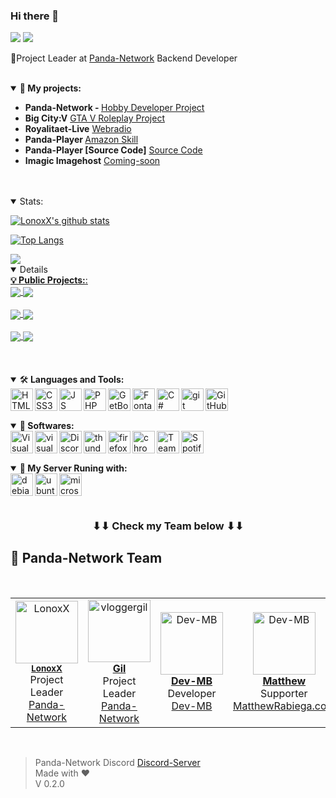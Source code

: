 ### Hi there 👋

[![](https://komarev.com/ghpvc/?username=LonoxX&color=0d1627)](https://pnnet.dev/github)
![](https://hit.yhype.me/github/profile?user_id=35597628)

💼Project Leader at <a href="https://panda-network.de">Panda-Network</a>
Backend Developer 

<br>

<details open>
 <summary>📕<b> My projects: </b></summary>
  <ul>
    <li><b>Panda-Network - </b> <a href="https://panda-network.de/">Hobby Developer Project</a></li>
    <li><b>Big City:V</b> <a href="https://bigcityv.de/">GTA V Roleplay Project</a></li>
    <li><b>Royalitaet-Live</b> <a href="https://royalitaet-live.de">Webradio</a></li>
    <li><b>Panda-Player </b> <a href="https://pnnet.dev/player">Amazon Skill </a></li>
    <li><b>Panda-Player [Source Code]</b> <a href="https://github.com/PNPanda-Network/Webradio-Streaming-Alexa-Skill">Source Code</a></li>
    <li><b>Imagic Imagehost</b> <a href="https://pnnet.dev/">Coming-soon</a></li>
 </ul>
</details>
<br>
<br>
<details open>
<summary>Stats:</b></summary>

[![LonoxX's github stats](https://github-readme-stats.vercel.app/api?username=LonoxX&theme=dark&show_icons=true)](https://github.com/LonoxX)

[![Top Langs](https://github-readme-stats.vercel.app/api/top-langs/?username=LonoxX&layout=compact&theme=dark&show_icons=true)](https://github.com/LonoxX)

<a href="https://github.com/LonoxX/">
  <img align="center" src="https://github-readme-stats.vercel.app/api/wakatime?username=LonoxX&layout=compact&theme=dark" />

</details>

<details open>
<summary><b>💡 Public Projects:</b>: </summary>

<a href="https://github.com/PNPanda-Network/Coming-Soon-Template">
  <img align="center" src="https://github-readme-stats.vercel.app/api/pin/?username=PNPanda-Network&repo=Coming-Soon-Template&theme=dark&show_icons=true" />

</a>

<a href="https://github.com/PNPanda-Network/Shoutcast-Proxy">
  <img align="center" src="https://github-readme-stats.vercel.app/api/pin/?username=PNPanda-Network&repo=Shoutcast-Proxy&theme=dark&show_icons=true" />
</a>
<br><br>
<a href="https://github.com/LonoxX/MOTD">
  <img align="center" src="https://github-readme-stats.vercel.app/api/pin/?username=LonoxX&repo=Customize-MOTD&theme=dark&show_icons=true" />
</a>

<a href="https://github.com/LonoxX/Database-Backup-Script">
  <img align="center" src="https://github-readme-stats.vercel.app/api/pin/?username=LonoxX&repo=Database-Backup-Script&theme=dark&show_icons=true" />
</a>
<br><br>
<a href="https://github.com/LonoxX/Ordnerliebe">
  <img align="center" src="https://github-readme-stats.vercel.app/api/pin/?username=LonoxX&repo=Ordnerliebe&theme=dark&show_icons=true" />
</a>

<a href="https://github.com/LonoxX/htaccess-test">
  <img align="center" src="https://github-readme-stats.vercel.app/api/pin/?username=LonoxX&repo=htaccess-test&theme=dark&show_icons=true" />
</a>

</details>
<br /><br /><br />

<details open>
<summary>🛠️<b> Languages and Tools:</b> </summary>
<a href="https://www.w3schools.com/html/" target="_blank"><img align="left" alt="HTML5" width="36px" src="https://cdn.panda-network.de/img/logos/HTML5.png" /></a>
<a href="https://www.w3schools.com/css/" target="_blank"><img align="left" alt="CSS3" width="36px" src="https://cdn.panda-network.de/img/logos/CSS3.png" /></a>
<a href="https://www.w3schools.com/js/" target="_blank"><img align="left" alt="JS" width="36px" src="https://cdn.panda-network.de/img/logos/JS.png" /></a>
<a href="https://www.w3schools.com/php/" target="_blank"><img align="left" alt="PHP" width="36px" src="https://cdn.panda-network.de/img/logos/PHP.png" /></a>
  <a href="https://getbootstrap.com" target="_blank"> <img align="left" alt="GetBootstrap" width="36px" src="https://cdn.mbdev.cc/cdn/github/getbootstrap.png"/></a>
  <a href="https://fontawesome.com" target="_blank"> <img align="left" alt="Fontawesome" width="36px" src="https://cdn.mbdev.cc/cdn/github/fontawesome.png"/></a>
<a href="https://docs.microsoft.com/de-de/dotnet/csharp/tour-of-csharp/" target="_blank"><img align="left" alt="C#" width="36px" src="https://cdn.panda-network.de/img/logos/CSHARP.png" /></a>
<a href="https://git-scm.com/" target="_blank"> <img align="left" alt="git" width="36px" src="https://cdn.panda-network.de/img/logos/git.png"/></a>
<a href="https://github.com/LonoxX/" target="_blank"> <img align="left" alt="GitHub" width="36px" src="https://cdn.panda-network.de/img/logos/github.png"/></a>
</details>
<br /><br /><br />

<details open>
<summary>💾<b> Softwares:</b> </summary>
<a href="https://code.visualstudio.com/" target="_blank"> <img align="left" alt="Visual Studio Code" width="36px" src="https://cdn.panda-network.de/img/logos/vscode.png"/></a>
<a href="https://visualstudio.microsoft.com/de/" target="_blank"> <img align="left" alt="visualstudio" width="36px" src="https://cdn.panda-network.de/img/logos/vs.png"/></a>
<a href="https://discord.com/" target="_blank"> <img align="left" alt="Discord" width="36px" src="https://cdn.panda-network.de/img/logos/discord.png"/></a>
<a href="https://www.thunderbird.net" target="_blank"> <img align="left" alt="thunderbird" width="36px" src="https://cdn.panda-network.de/img/logos/thunderbird.png"/></a>
<a href="https://www.mozilla.org/" target="_blank"> <img align="left" alt="firefox" width="36px" src="https://cdn.panda-network.de/img/logos/firefox.png"/></a>
<a href="https://www.google.com/intl/de_de/chrome/" target="_blank"> <img align="left" alt="chrome" width="36px" src="https://cdn.panda-network.de/img/logos/chrome.png"/></a>
<a href="https://www.teamspeak.com/" target="_blank"> <img align="left" alt="TeamSpeak" width="36px" src="https://cdn.panda-network.de/img/logos/teamspeak.png"/></a>
<a href="https://www.spotify.com/" target="_blank"> <img align="left" alt="Spotify" width="36px" src="https://cdn.panda-network.de/img/logos/spotify.png"/></a>
</details>
<br /><br /><br />

<details open>
<summary>🤖<b> My Server Runing with:</b> </summary>
<a href="https://www.debian.org/" target="_blank"><img align="left" alt="debian" width="36px" src="https://cdn.panda-network.de/img/logos/debian.png" /></a>
<a href="https://ubuntu.com/" target="_blank"><img align="left" alt="ubuntu" width="36px" src="https://cdn.panda-network.de/img/logos/ubuntu.png" /></a>
<a href="https://www.microsoft.com/" target="_blank"><img align="left" alt="microsoft" width="36px" src="https://cdn.panda-network.de/img/logos/microsoft.png" /></a>
</details>
<br /><br /><br />


<h3 align="center">
	⬇⬇ Check my Team below ⬇⬇
</h3>

## 🐼 Panda-Network Team

<table>
  <tr>
    <td align="center">
      <a href="https://github.com/LonoxX"><img src="https://avatars3.githubusercontent.com/u/35597628?v=4" width="100px;" alt="LonoxX"/></a><br />
        <sub><b><a href="https://github.com/LonoxX">LonoxX</b></a></sub><br />Project Leader<br /><a href="https://panda-network.de/">Panda-Network</a>
    </td>
    <td align="center">
      <a href="https://github.com/vloggergil"><img src="https://avatars3.githubusercontent.com/u/23207852?v=4" width="100px;" alt="vloggergil"/><br />
        <sub><b><a href="https://github.com/vloggergil">Gil</b></a></sub><br />Project Leader<br /><a href="https://panda-network.de/">Panda-Network</a>
    </td>
		<br>
    <td align="center">
      <a href="https://github.com/dev-mb"><img src="https://avatars3.githubusercontent.com/u/50833616?v=4" width="100px;" alt="Dev-MB"/><br />
        <sub><b><a href="https://github.com/dev-mb">Dev-MB</b></a></sub><br />Developer<br /><a href="https://dev-mb.dev/">Dev-MB</a>
    </td>
    <td align="center">
      <a href="https://github.com/matthewrabiega"><img src="https://avatars.githubusercontent.com/u/69539728?v=4" width="100px;" alt="Dev-MB"/><br />
        <sub><b><a href="https://github.com/matthewrabiega">Matthew</b></a></sub><br />Supporter<br /><a href="https://matthewrabiega.com">MatthewRabiega.com</a>
    </td>
    <td align="center">
      <a href="https://github.com/YourLifeRPG"><img src="https://avatars.githubusercontent.com/u/76496942?v=4" width="100px;" alt="Dev-MB"/><br />
        <sub><b><a href="https://github.com/YourLifeRPG">CHX31</b></a></sub><br />Supporter<br /><a href="https://panda-network.de/">Panda-Network</a>
    </td>
  </tr>
</table>
<br>

> Panda-Network Discord [Discord-Server](https://discord.gg/z8ScRvf) <br>
> Made with :heart: <br>
> V 0.2.0 <br>
